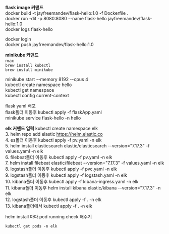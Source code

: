 **flask image 커맨드**  
docker build -t jayfreemandev/flask-hello:1.0 -f Dockerfile .  
docker run -dit -p 8080:8080 --name flask-hello  jayfreemandev/flask-hello:1.0  
docker logs flask-hello  

docker login  
docker push jayfreemandev/flask-hello:1.0  

**minikube 커맨드**  
mac  
`brew install kubectl`  
`brew install minikube`  
  
minikube start --memory 8192 --cpus 4  
kubectl create namespace hello  
kubectl get namespace  
kubectl config current-context  

flask yaml 배포  
flask폴더 이동후 kubectl apply -f flaskApp.yaml  
minikube service flask-hello -n hello  

**elk 커맨드 입력**
kubectl create namespace elk  
3. helm repo add elastic https://helm.elastic.co  
4. es폴더 이동후 kubectl apply -f pv.yaml -n elk  
5. helm install elasticsearch elastic/elasticsearch --version="7.17.3" -f values.yaml -n elk  
6. filebeat폴더 이동후 kubectl apply -f pv.yaml -n elk  
7. helm install filebeat elastic/filebeat --version="7.17.3" -f values.yaml -n elk  
8. logstash폴더 이동후 kubectl apply -f pvc.yaml -n elk  
9. logstash폴더 이동후 kubectl apply -f logstash.yaml -n elk  
10. kibana폴더 이동후 kubectl apply -f kibana-ingress.yaml -n elk  
11. kibana폴더 이동후 helm install kibana elastic/kibana --version="7.17.3" -n elk  
12. logstash폴더 이동후 kubectl apply -f . -n elk  
13. kibana폴더에서 kubectl apply -f . -n elk  

helm install 마다 pod running check 해주기   
```
kubectl get pods -n elk  
```